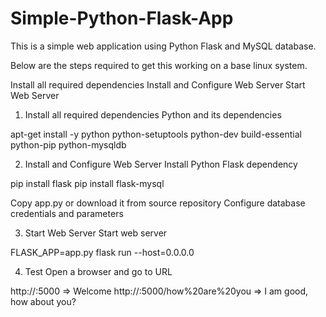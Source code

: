 # Simple-Python-Flask-App
This is a simple web application using Python Flask and MySQL database.

Below are the steps required to get this working on a base linux system.

Install all required dependencies
Install and Configure Web Server
Start Web Server


1. Install all required dependencies
Python and its dependencies

apt-get install -y python python-setuptools python-dev build-essential python-pip python-mysqldb

2. Install and Configure Web Server
Install Python Flask dependency

pip install flask
pip install flask-mysql


Copy app.py or download it from source repository
Configure database credentials and parameters

3. Start Web Server
Start web server

FLASK_APP=app.py flask run --host=0.0.0.0

4. Test
Open a browser and go to URL

http://<IP>:5000                            => Welcome
http://<IP>:5000/how%20are%20you            => I am good, how about you?